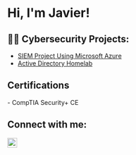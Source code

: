 <h1>Hi, I'm Javier! 

<h2>👨‍💻 Cybersecurity Projects:</h2>

- [SIEM Project Using Microsoft Azure](https://github.com/Synex6/SIEM-Project-using-Microsoft-Azure)
- [Active Directory Homelab](https://github.com/Synex6/Active-Directory-Homelab)

<h2> Certifications</h2>
- CompTIA Security+ CE

<h2>  Connect with me:</h2>

[<img align="left" alt="JoshMadakor | LinkedIn" width="22px" src="https://cdn.jsdelivr.net/npm/simple-icons@v3/icons/linkedin.svg" />][linkedin]


[linkedin]: https://www.linkedin.com/in/javier-alvarado-a50b80142/

<!--
**joshmadakor1/joshmadakor1** is a ✨ _special_ ✨ repository because its `README.md` (this file) appears on your GitHub profile.

Here are some ideas to get you started:

- 🔭 I’m currently working on ...
- 🌱 I’m currently learning ...
- 👯 I’m looking to collaborate on ...
- 🤔 I’m looking for help with ...
- 💬 Ask me about ...
- 📫 How to reach me: ...
- 😄 Pronouns: ...
- ⚡ Fun fact: ...
-->
